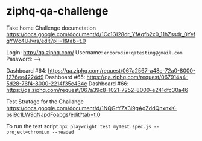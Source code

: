 # ziphq-qa-challenge

Take home Challenge documetation 
https://docs.google.com/document/d/1Cc1GI28dr_YfAqfb2x0_11hZssdr_0YefqYWc4UJvrs/edit?pli=1&tab=t.0

Login: http://qa.ziphq.com/
Username: `enborodin+qatesting@gmail.com`
Password: --> 

Dashboard #64: https://qa.ziphq.com/request/067a2567-a48c-72a0-8000-1276ee4224d9 
Dashboard #65: https://qa.ziphq.com/request/067914a4-5d28-76f4-8000-2214f35c434c
Dashboard #66: https://qa.ziphq.com/request/067a39c8-1021-7252-8000-e241dfc30a46


Test Stratage for the Challange 
https://docs.google.com/document/d/1NQGrY7X3i9gAgZddQnxnxK-psI9c1LW9qNJpdFoapgs/edit?tab=t.0


To run the test script 
`npx playwright test myTest.spec.js --project=chromium --headed`